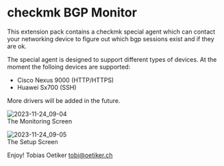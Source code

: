 # checkmk BGP Monitor

This extension pack contains a checkmk special agent which can contact your networking device to figure out which bgp sessions exist and if they are ok.

The special agent is designed to support different types of devices. At the moment the folloing devices are supported:

* Cisco Nexus 9000 (HTTP/HTTPS)
* Huawei Sx700 (SSH)

More drivers will be added in the future.

![2023-11-24_09-04](https://github.com/oposs/cmk-bgp_mon/assets/429279/7ae8f624-cd13-420b-93f9-68b678548c9e)  
The Monitoring Screen

![2023-11-24_09-05](https://github.com/oposs/cmk-bgp_mon/assets/429279/6e43913b-0a58-4843-bf15-b26e584c7857)  
The Setup Screen

Enjoy!
Tobias Oetiker <tobi@oetiker.ch>
